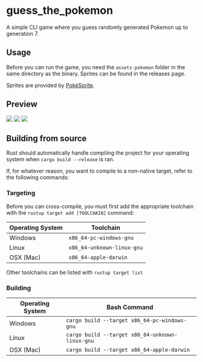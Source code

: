 # guess_the_pokemon
A simple CLI game where you guess randomly generated Pokemon up to generation 7.

## Usage
Before you can run the game, you need the `assets-pokemon` folder in the same directory as the binary. Sprites can be found in the releases page.

Sprites are provided by [PokéSprite](https://msikma.github.io/pokesprite/).

## Preview
![](https://i.imgur.com/JscV6QD.png)
![](https://i.imgur.com/aCOMmt5.png)
![](https://i.imgur.com/6szeNHY.png)

## Building from source
Rust should automatically handle compiling the project for your operating system when `cargo build --release` is ran.

If, for whatever reason, you want to compile to a non-native target, refer to the following commands:

### Targeting
Before you can cross-compile, you must first add the appropriate toolchain with the `rustup target add [TOOLCHAIN]` command:

|Operating System|Toolchain|
|----------------|------------|
|Windows|`x86_64-pc-windows-gnu`|
|Linux|`x86_64-unknown-linux-gnu`|
|OSX (Mac)|`x86_64-apple-darwin`|

Other toolchains can be listed with `rustup target list`

### Building
|Operating System|Bash Command|
|----------------|------------|
|Windows|`cargo build --target x86_64-pc-windows-gnu`|
|Linux|`cargo build --target x86_64-unknown-linux-gnu`|
|OSX (Mac)|`cargo build --target x86_64-apple-darwin`|
